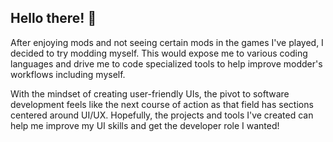 ## Hello there! 👋

After enjoying mods and not seeing certain mods in the games I've played, I decided to try modding myself.
This would expose me to various coding languages and drive me to code specialized tools to help improve modder's workflows including myself.

With the mindset of creating user-friendly UIs, the pivot to software development feels like the next course of action as that field has sections centered around UI/UX.
Hopefully, the projects and tools I've created can help me improve my UI skills and get the developer role I wanted!
<!--
**ItsBurpee/ItsBurpee** is a ✨ _special_ ✨ repository because its `README.md` (this file) appears on your GitHub profile.

Here are some ideas to get you started:

- 🔭 I’m currently working on ...
- 🌱 I’m currently learning ...
- 👯 I’m looking to collaborate on ...
- 🤔 I’m looking for help with ...
- 💬 Ask me about ...
- 📫 How to reach me: ...
- 😄 Pronouns: ...
- ⚡ Fun fact: ...
-->
